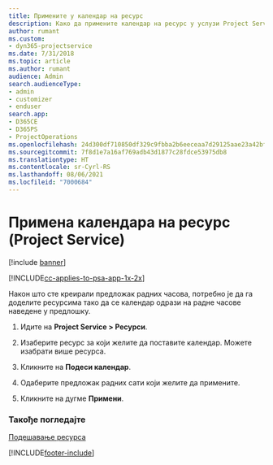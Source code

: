 ```yaml
---
title: Примените у календар на ресурс
description: Како да примените календар на ресурс у услузи Project Service
author: rumant
ms.custom:
- dyn365-projectservice
ms.date: 7/31/2018
ms.topic: article
ms.author: rumant
audience: Admin
search.audienceType:
- admin
- customizer
- enduser
search.app:
- D365CE
- D365PS
- ProjectOperations
ms.openlocfilehash: 24d300df710850df329c9fbba2b6eeceaa7d29125aae23a42bf3f2a94bed131a
ms.sourcegitcommit: 7f8d1e7a16af769adb43d1877c28fdce53975db8
ms.translationtype: HT
ms.contentlocale: sr-Cyrl-RS
ms.lasthandoff: 08/06/2021
ms.locfileid: "7000684"
---
```

# <a name="apply-a-calendar-to-a-resource-project-service"></a>Примена календара на ресурс (Project Service)

[!include [banner](../includes/psa-now-project-operations.md)]

[!INCLUDE[cc-applies-to-psa-app-1x-2x](../includes/cc-applies-to-psa-app-1x-2x.md)]

Након што сте креирали предложак радних часова, потребно је да га доделите ресурсима тако да се календар одрази на радне часове наведене у предлошку.  
  
1.  Идите на **Project Service > Ресурси**.  
  
2.  Изаберите ресурс за који желите да поставите календар. Можете изабрати више ресурса.  
  
3.  Кликните на **Подеси календар**.  
  
4.  Одаберите предложак радних сати који желите да примените.  
  
5.  Кликните на дугме **Примени**.  
  
### <a name="see-also"></a>Такође погледајте  
 [Подешавање ресурса](../psa/set-up-resources.md)


[!INCLUDE[footer-include](../includes/footer-banner.md)]